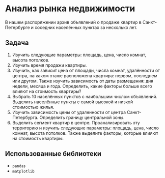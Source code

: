 # Анализ рынка недвижимости

В нашем распоряжении архив объявлений о продаже квартир в Санкт-Петербурге и соседних населённых пунктах за несколько лет.

## Задачa

1. Изучить следующие параметры: площадь, цена, число комнат, высота потолков.
2. Изучить время продажи квартиры.
3. Изучить, как зависит цена от площади, числа комнат, удалённости от центра, на каком этаже расположена квартира: первом, последнем или другом. Также изучить зависимость от даты размещения: дня недели, месяца и года. Определить, какие факторы больше всего влияют на стоимость квартиры?
4. Выбрать 10 населённых пунктов с наибольшим числом объявлений. Выделить населённые пункты с самой высокой и низкой стоимостью жилья.
5. Изучить зависимость цены от удаленности от центра Санкт-Петербурга. Определить границу центральной зоны.
6. Выделить сегмент квартир в центре. Проанализировать эту территорию и изучить следующие параметры: площадь, цена, число комнат, высота потолков. Также выделите факторы, которые влияют на стоимость квартиры.

## Использованные библиотеки
- `pandas`
- `matplotlib`

